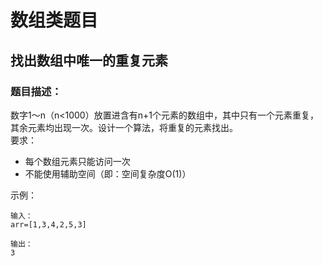# 数组类题目
## 找出数组中唯一的重复元素
### 题目描述：
数字1～n（n<1000）放置进含有n+1个元素的数组中，其中只有一个元素重复，其余元素均出现一次。设计一个算法，将重复的元素找出。\
要求：
- 每个数组元素只能访问一次
- 不能使用辅助空间（即：空间复杂度O(1)）

示例：
```
输入：
arr=[1,3,4,2,5,3]
```
```
输出：
3
```